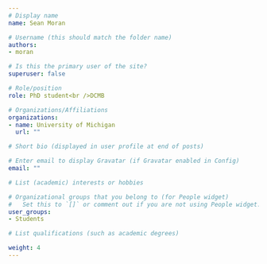 ```yaml
---
# Display name
name: Sean Moran

# Username (this should match the folder name)
authors: 
- moran

# Is this the primary user of the site?
superuser: false

# Role/position
role: PhD student<br />DCMB

# Organizations/Affiliations
organizations:
- name: University of Michigan
  url: ""

# Short bio (displayed in user profile at end of posts)

# Enter email to display Gravatar (if Gravatar enabled in Config)
email: ""

# List (academic) interests or hobbies

# Organizational groups that you belong to (for People widget)
#   Set this to `[]` or comment out if you are not using People widget.
user_groups: 
- Students

# List qualifications (such as academic degrees)

weight: 4
---
```

